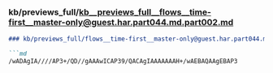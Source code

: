 ### kb/previews_full/kb__previews_full__flows__time-first__master-only@guest.har.part044.md.part002.md

```md
### kb/previews_full/flows__time-first__master-only@guest.har.part044.md (part 002)

```md
/wADAgIA////AP3+/QD//gAAAwICAP39/QACAgIAAAAAAAH+/wAEBAQAAgEBAP3
```

```

```
